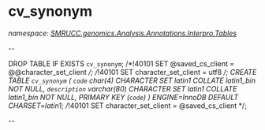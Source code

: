 ﻿# cv_synonym
_namespace: [SMRUCC.genomics.Analysis.Annotations.Interpro.Tables](./index.md)_

--
 
 DROP TABLE IF EXISTS `cv_synonym`;
 /*!40101 SET @saved_cs_client = @@character_set_client */;
 /*!40101 SET character_set_client = utf8 */;
 CREATE TABLE `cv_synonym` (
 `code` char(4) CHARACTER SET latin1 COLLATE latin1_bin NOT NULL,
 `description` varchar(80) CHARACTER SET latin1 COLLATE latin1_bin NOT NULL,
 PRIMARY KEY (`code`)
 ) ENGINE=InnoDB DEFAULT CHARSET=latin1;
 /*!40101 SET character_set_client = @saved_cs_client */;
 
 --




